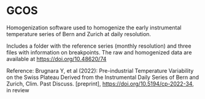 # GCOS
Homogenization software used to homogenize the early instrumental temperature series of Bern and Zurich at daily resolution.

Includes a folder with the reference series (monthly resolution) and three files with information on breakpoints.
The raw and homogenized data are available at https://doi.org/10.48620/74

Reference:
Brugnara Y, et al (2022): Pre-industrial Temperature Variability on the Swiss Plateau Derived from the Instrumental Daily Series of Bern and Zurich, Clim. Past Discuss. [preprint], https://doi.org/10.5194/cp-2022-34, in review
